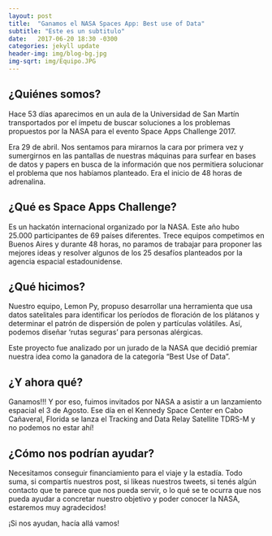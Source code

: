 ```yaml
---
layout: post
title:  "Ganamos el NASA Spaces App: Best use of Data"
subtitle: "Este es un subtitulo"
date:   2017-06-20 18:30 -0300
categories: jekyll update
header-img: img/blog-bg.jpg
img-sqrt: img/Equipo.JPG
---
```


## ¿Quiénes somos?

Hace 53 días aparecimos en un aula de la Universidad de San Martín transportados por el ímpetu de buscar soluciones a los problemas propuestos por la NASA para el evento Space Apps Challenge 2017.
 
Era 29 de abril. Nos sentamos para mirarnos la cara por primera vez y sumergirnos en las pantallas de nuestras máquinas para surfear en bases de datos y papers en busca de la información que nos permitiera solucionar el problema que nos habíamos planteado. Era el inicio de 48 horas de adrenalina.


## ¿Qué es Space Apps Challenge?

Es un hackatón internacional organizado por la NASA. Este año hubo 25.000 participantes de 69 países diferentes. Trece equipos competimos en Buenos Aires y durante 48 horas, no paramos de trabajar para proponer las mejores ideas y resolver algunos de los 25 desafíos planteados por la agencia espacial estadounidense.


## ¿Qué hicimos?

Nuestro equipo, Lemon Py, propuso desarrollar una herramienta que usa datos satelitales para identificar los períodos de floración de los plátanos y determinar el patrón de dispersión de polen y partículas volátiles. Así, podemos diseñar ‘rutas seguras’ para personas alérgicas.
 
Este proyecto fue analizado por un jurado de la NASA que decidió premiar nuestra idea como la ganadora de la categoría “Best Use of Data”.


## ¿Y ahora qué?

Ganamos!!! Y por eso, fuimos invitados por NASA a asistir a un lanzamiento espacial el 3 de Agosto. Ese día en el Kennedy Space Center en Cabo Cañaveral, Florida se lanza el Tracking and Data Relay Satellite TDRS-M y no podemos no estar ahí!
 
 
## ¿Cómo nos podrían ayudar?

Necesitamos conseguir financiamiento para el viaje y la estadía. Todo suma, si compartís nuestros post, si likeas nuestros tweets, si tenés algún contacto que te parece que nos pueda servir, o lo qué se te ocurra que nos pueda ayudar a concretar nuestro objetivo y poder conocer la NASA, estaremos muy agradecidos!

¡Si nos ayudan, hacía allá vamos!